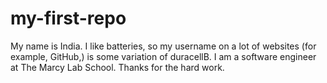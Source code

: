 # my-first-repo
My name is India. I like batteries, so my username on a lot of websites (for example, GitHub,) is some variation of duracellB. I am a software engineer at The Marcy Lab School. Thanks for the hard work.